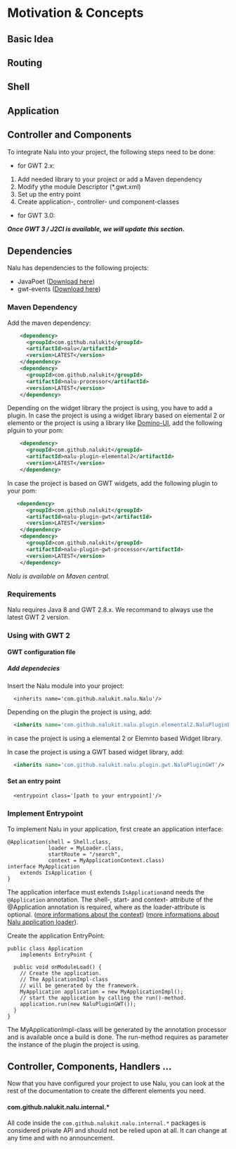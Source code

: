 # Motivation & Concepts

## Basic Idea

## Routing

## Shell

## Application

## Controller and Components













To integrate Nalu into your project, the following steps need to be done:

* for GWT 2.x:
1. Add needed library to your project or add a Maven dependency
2. Modify ythe module Descriptor (*.gwt.xml)
3. Set up the entry point
4. Create application-, controller- und component-classes

* for GWT 3.0:

***Once GWT 3 / J2Cl is available, we will update this section.***

## Dependencies
Nalu has dependencies to the following projects:
* JavaPoet ([Download here](https://github.com/square/javapoet/releases))
* gwt-events  ([Download here](https://github.com/gwtproject/gwt-events))

### Maven Dependency
Add the maven dependency:
```XML
    <dependency>
      <groupId>com.github.nalukit</groupId>
      <artifactId>nalu</artifactId>
      <version>LATEST</version>
    </dependency>
    <dependency>
      <groupId>com.github.nalukit</groupId>
      <artifactId>nalu-processor</artifactId>
      <version>LATEST</version>
    </dependency>
```
Depending on the widget library the project is using, you have to add a plugin.
In case the project is using a widget library based on elemental 2 or elemento or the project is using a library like [Domino-UI](https://github.com/DominoKit/domino-ui), add the following plguin to your pom:
```XML
    <dependency>
      <groupId>com.github.nalukit</groupId>
      <artifactId>nalu-plugin-elemental2</artifactId>
      <version>LATEST</version>
    </dependency>
```
In case the project is based on GWT widgets, add the following plugin to your pom:
```XML
   <dependency>
      <groupId>com.github.nalukit</groupId>
      <artifactId>nalu-plugin-gwt</artifactId>
      <version>LATEST</version>
    </dependency>
    <dependency>
      <groupId>com.github.nalukit</groupId>
      <artifactId>nalu-plugin-gwt-processor</artifactId>
      <version>LATEST</version>
    </dependency>
```

*Nalu is available on Maven central.*

### Requirements
Nalu requires Java 8 and GWT 2.8.x. We recommand to always use the latest GWT 2 version.

### Using with GWT 2
#### GWT configuration file
##### Add dependecies
Insert the Nalu module into your project:
```
  <inherits name='com.github.nalukit.nalu.Nalu'/>
```
Depending on the plugin the project is using, add:
```XML
  <inherits name='com.github.nalukit.nalu.plugin.elemental2.NaluPluginElemental2'/>
```
in case the project is using a elemental 2 or Elemnto based Widget library.

In case the project is using a GWT based widget library, add:
```XML
  <inherits name='com.github.nalukit.nalu.plugin.gwt.NaluPluginGWT'/>
```

#### Set an entry point
```
  <entrypoint class='[path to your entrypoint]'/>
````

### Implement Entrypoint
To implement Nalu in your application, first create an application interface:
```
@Application(shell = Shell.class,
             loader = MyLoader.class,
             startRoute = "/search",
             context = MyApplicationContext.class)
interface MyApplication
    extends IsApplication {
}
```
The application interface must extends ```IsApplication```and needs the ```@Application``` annotation.
The shell-, start- and context- attribute of the @Application annotation is required, where as the loader-attribute is optional.
([more informations about the context](https://github.com/nalukit/nalu-parent/wiki/04.-Applicaiton-Context))
([more informations about Nalu application loader](https://github.com/nalukit/nalu-parent/wiki/03.-Application-Loader)).

Create the application EntryPoint:
```
public class Application
    implements EntryPoint {

  public void onModuleLoad() {
    // Create the application.
    // The ApplicationImpl-class
    // will be generated by the framework.
    MyApplication application = new MyApplicationImpl();
    // start the application by calling the run()-method.
    application.run(new NaluPluginGWT());
  }
}
```
The MyApplicationImpl-class will be generated by the annotation processor and is available once a build is done. The run-method requires as parameter the instance of the plugin the project is using.

## Controller, Components, Handlers ...
Now that you have configured your project to use Nalu, you can look at the rest of the documentation to create the different elements you need.

#### com.github.nalukit.nalu.internal.*
All code inside the ```com.github.nalukit.nalu.internal.*``` packages is considered private API and should not be relied upon at all. It can change at any time and with no announcement.
